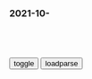 ### 2021-10-　

```note
```

<table id="tbc" style="white-space:pre-wrap">
</table>
<button onclick="toggleb()">toggle</button>
<button onclick="loadparse()">loadparse</button>
<br>
<!-- 🌸<br>🍅-　-🍑<hr>🍀 --> <textarea rows="30" cols="100" style="display: none" id="tar">

脑残儿童欢乐多，前提得是真脑残。
否则，
每一个违心的假笑，灵魂就丢失一点点。
每一次虚幻的快感，失落就增加一个钟。

2021/11/18
诉诸暴力，跟渣男中门对狙。
杀敌八百，自损一万二。

诉诸暴力机关，除非去意已决或面临危险。
否则报井之后，你怎么面对渣男？

诉诸暴力威胁，找俩古惑仔恐吓渣男。
你晚上回家，渣男跟一屋子古惑仔喝酒等你。

2021/11/10
需努力
九州疆土尽膻腥，郑王抗清未成功。
恨无齐桓罗斯福，百里江山留大明。

2021/11/4

懒分两面，肉体精神。
身懒而笨，脑懒而傻。
笨而不会，傻而不学。
不会而错，不学不改。
长年循环，情绪累积。
暴戾易怒，精神意淫。
越错越横，狂犬发病。
越错越怂，阿Q养成。

2021年10月28日
杀敌高达八百多，自损不到一万二。
一千步笑五十步，人至至贱则无敌。

如何看待国外媒体“一千步笑五十步”的行为_百度知道
https://zhidao.baidu.com/question/567694021107328604.html

2021/10/28 下午2:57:43

没有坏，只有蠢。
你说某人狠坏，他八成还很得意。
但你说某人不坏，就是蠢而已。
你可怜他，他还恨你。
蠢吧，Double kill。

拉洋片解
不到黄河心不死，不见棺材不落泪，
明知是死胡同，一条道跑到黑。
本质上是智力上的懒惰，拒绝判断，放弃思考。
身体上懒惰，糊弄，放任事态恶化，
叠加智力懒惰，不闻不问，自欺欺人。
再叠加身体懒惰，捂耳堵嘴，埋头逃避。
直到不可收拾。

一个报徒，为了摆脱自己的道德困境，
天天指着，另一个曾经一起当小偷的同伙，
破口大骂其是杀人犯。

在80年代,魏淑芬姑娘肯和《懒汉相亲》的重要条件是家里有大彩电。
http://5b0988e595225.cdn.sohucs.com/images/20180726/b1feb31cc35c4d83b8aa036631cbb32d.jpeg

小偷、b徒、杀人犯“三q分立”_腾讯新闻
https://new.qq.com/omn/20210111/20210111A03OSN00.html

十四万人齐解甲，更无一个是男儿。
万乘之锅伐万乘，人力不至五旬举。
岂有他哉避水火，敏若大旱望云霓。
齐强广地无仁郑，是动天下之兵来。
商女不知亡锅恨，箪食壶浆迎王师。
咨女殷商鉴不远，灭秦者秦非天下。

s联解体时，为何400多万s联j队竟无一人是男儿?_网易订阅
https://www.163.com/dy/article/EN8NT8VA05374WF0.html

h旗文稿：s联解体前sg基层“男儿为何不抗争”
https://www.guancha.cn/politics/2015_10_27_339015_s.shtml

2021/10/19 下午5:21:02

亚佐夫深爱苏联，也有能力阻止gj解散，为何却没行动？,军事,军事历史,好看视频
https://haokan.baidu.com/v?vid=403593944907499566&sfrom=baidu-feed

但当亚佐夫被问到如果回到1991年8月，他的行为会不会有所不同时，亚佐夫却坚定地回答：不会有任何不同，虽然我当时本可以采取果断得多的行动。

普j：谁不为苏联解体而惋惜，谁就没良心；谁想恢复过去的苏联，谁就没头脑。

<font size="2"><b>
帝国的黄昏，勃列日涅夫执z18年是如何毁掉苏联的？</b></font><br>
https://mbd.baidu.com/newspage/data/landingsuper?context=%7B%22nid%22%3A%22news_8954806224033510961%22%7D&n_type=-1&p_from=-1

勃列日涅夫
将苏联逐步带入死胡同，经济发展停滞，体z陷于僵硬，g僚主义盛行。
当rm无法忍受这种z度时，墓也就挖好了，何时下葬是时间问题，谁来埋葬这个帝国也不过是历史的偶然。

<font size="1" style="color:#DCDCDC"><b>2022/2/7 下午5:06:29</b></font><br>

<font size="2"><b>
荣宝斋：大清g亡额爷落魄，刘佩琦竟不嫌弃，还请他吃灶膛子鸡,影视,历史片,好看视频</b></font><br>
https://haokan.baidu.com/v?vid=8994808219975346369&sfrom=baidu-feed

没想到，咱们的大清g怎么说完它就完了呢？

<font size="1" style="color:#DCDCDC"><b>2022/2/7 下午5:17:20</b></font><br>

<font size="2"><b>
读书 |1991年，一场试图拯救苏联的未遂z变</b></font><br>
https://wenhui.whb.cn/third/baidu/202112/13/438748.html

e罗斯人可以原谅l袖的邪恶，但永远不能容忍他们的软弱和怯懦。当紧急状态委员会成员作为被鄙视的对象出现在rm面前时，他们的失败就不可避免了。人们不会跟随他们，他们也没有强迫人们那样做的意志和手段。

关于8月19日进攻白宫的报告已被证明是假的，但军队仍然包围着这栋建筑，随时有可能轻而易举攻下它，

亚佐夫尽力辗转劝说军队指挥g进攻白宫。而有些人，如空军司令叶夫根尼·沙波什尼科夫将军和空降兵司令帕维尔·格拉乔夫将军则断然拒绝了，沙波什尼科夫甚至威胁说如果有人进攻白宫，他就炮轰克里姆林宫。

亚历山大·列别德少将从m斯科南部的图拉调兵过来，但他马上告诉叶利钦他不会进攻白宫，他手下的一些士兵甚至一度加入叶利钦的队伍来保卫白宫。

极具威慑力的克格勃精英特种部队阿尔法小组也不准备向同胞开火。当得知三名副指挥g中有两名反对动用武力逮捕叶利钦时，他们拒绝执行命令。
除此之外，打击立陶宛“叛军”是一回事，进攻一个m选的e罗斯z府却是另一回事。就连克格勃精英也不想参与一场内战。

<font size="1" style="color:#DCDCDC"><b>2021/12/14 上午11:25:44</b></font><br>

<font size="2"><b>
老爸：客人点鱼却不吃，三大厨都尝不出问题，老师傅一口尝出来,影视,伦理片,好看视频</b></font><br>
https://haokan.baidu.com/v?vid=7643572371211604893&sfrom=baidu-feed

哪道菜客人不喜欢吃的，都亲自尝一尝。

<font size="1" style="color:#DCDCDC"><b>2021/12/14 上午11:33:46</b></font><br>

涅克拉索夫说：对足锅来说，没有比一切都满意的艾锅者更可怕的敌人了。

重锅人说宁死也不动脑，
宁死也不做事，宁死也不面对。
不用怀疑，她是认真的。
2021年10月17日

圣哥传∞
难人没有一个好东西，家暴只有0次和无数次。
只会用夏半身思考的动物，出轨只有0次和无数次。
一说到自己的问题，下辈子我再好好过。
难陀？！ふざけるな！
只是我想告诉你，摆烂只有0和无数次。

下辈子我再好好过_百度百科
https://baike.baidu.com/item/%E4%B8%8B%E8%BE%88%E5%AD%90%E6%88%91%E5%86%8D%E5%A5%BD%E5%A5%BD%E8%BF%87

2021/10/19 上午10:43:53

卫青不败由天幸，天幸卫青负子夫。
燕然未勒归无计，岂有霍光甚董曹。

天何言哉
上帝不掷骰子。
他只是定义了底层法则。
乃是人类创造了骰子，乃是人类定义了骰子的面数。
乃是人类定义了骰子的个数，乃是人类定义了骰子的玩法。
骰子的运动轨迹，必遵循人类所发现的牛顿定律。
骰子某一面朝上的概率必遵循底层法则。
上帝成全了人类掷骰子的可能性。
上帝成全了骰子被创造的可能性。
上帝许可了基于底层法则的一切。
上帝许可了人类自由创造的权能。
God Is In His Heaven,All Rights With the World.
人类却既不创造，也不自由。
如同动物既不自由，也不创造。

麦琪的礼物
秃子做梦也想不到，跟兔子斗了一辈子，
秃子秃孙们却为了小浅钱，把停车位卖给兔子。
兔子做梦也想不到，跟秃子斗了一辈子，
兔子兔孙们却为了小浅钱，在乌托邦复币秃子。
想想作者临死前说过的话吧，人之所以异于禽兽者几希啊亲。

<font size="2"><b>
如果我们做一个大胆的假设……今天的zg会是什么样？</b></font><br>
https://m.thepaper.cn/baijiahao_3812914

从z治上说，zg由于很大，它的体z延续蒋介石统治方式的概率很高。其实亚洲多数gj在很长时间里也是那种体z，印尼的苏哈托、菲律宾的马科斯、韩g的朴正熙，他们的身上都有蒋介石的影子。

<font size="1" style="color:#DCDCDC"><b>2022/2/4 下午8:54:42</b></font><br>

秦俗多禁忌，谏以为诽谤。
忠言身戮没，吏持禄取容。
言马以阿顺，谩欺不闻过。
青衿困泥涂，千载少直臣。

千人之诺诺，不如一士谔。
武王谔以昌，殷纣墨以亡。
若无殿龙舟，禹功不较多。

取之尽锱铢，用之如泥沙。
仅存富大夫，亡锅富筐箧。
上溢而下漏，不可以守战。
上慢而残下，视其死不救。
取之燕皿悦，五旬而举之。

矜人臣以能，高天下以声。
立私全诈力，因阴中以法。
不威不伐恶，不笃不虚亡。
距之不得留，残虐以促期。

出后车十数，从车载甲多。
持矛操戟趋，不具固不出。

鄙夫与事君，患失无不至。
头颈谁当斫，同怨何一人。
虽居形便锅，足下言弗许。
哀之而不鉴，而复哀后人。

</textarea> <!-- 🍀<br>🍑-　-🍅<hr>🌸 -->

```tip
```

<script src="https://cdn.jsdelivr.net/npm/jquery@3.5.1/dist/jquery.min.js"></script>

<link rel="stylesheet" href="https://cdn.jsdelivr.net/gh/fancyapps/fancybox@3.5.7/dist/jquery.fancybox.min.css" />
<script src="https://cdn.jsdelivr.net/gh/fancyapps/fancybox@3.5.7/dist/jquery.fancybox.min.js"></script>

<script type="text/javascript">

var __urlRegex = /(\b(https?|ftp|file):\/\/[-A-Z0-9+&@#\/%?=~_|!:,.;]*[-A-Z0-9+&@#\/%=~_|])/ig;
var __imgRegex = /\.(?:jpe?g|gif|png)$/i;

loadparse();

function parseURL($string){

    var exp = __urlRegex;
    return $string.replace(exp,function(match){
            __imgRegex.lastIndex=0;
            if(__imgRegex.test(match)){
                return '<a data-fancybox="gallery" href="' + match.replace("/p=700", "")
                 + '"><img src="' + match.replace("/p=700", "/p=160x200")+'" width="64"></a>';
            }
            else{
                return '<a href="' + match + '" target="_blank">' + match + '</a>';
            }
        }
    );
}

function loadparse() {
  tbc.innerHTML = parseURL(tar.value);
}

function toggleb() {
  var x = document.getElementById("tar");
  if (x.style.display === "none") {
    x.style.display = "";
  } else {
    x.style.display = "none";
  }
}

</script>
